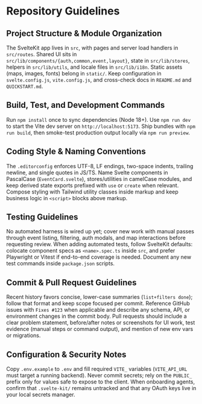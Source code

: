 # Repository Guidelines

## Project Structure & Module Organization
The SvelteKit app lives in `src`, with pages and server load handlers in `src/routes`. Shared UI sits in `src/lib/components/{auth,common,event,layout}`, state in `src/lib/stores`, helpers in `src/lib/utils`, and locale files in `src/lib/i18n`. Static assets (maps, images, fonts) belong in `static/`. Keep configuration in `svelte.config.js`, `vite.config.js`, and cross-check docs in `README.md` and `QUICKSTART.md`.

## Build, Test, and Development Commands
Run `npm install` once to sync dependencies (Node 18+). Use `npm run dev` to start the Vite dev server on `http://localhost:5173`. Ship bundles with `npm run build`, then smoke-test production output locally via `npm run preview`.

## Coding Style & Naming Conventions
The `.editorconfig` enforces UTF-8, LF endings, two-space indents, trailing newline, and single quotes in JS/TS. Name Svelte components in PascalCase (`EventCard.svelte`), stores/utilities in camelCase modules, and keep derived state exports prefixed with `use` or `create` when relevant. Compose styling with Tailwind utility classes inside markup and keep business logic in `<script>` blocks above markup.

## Testing Guidelines
No automated harness is wired up yet; cover new work with manual passes through event listing, filtering, auth modals, and map interactions before requesting review. When adding automated tests, follow SvelteKit defaults: colocate component specs as `<name>.spec.ts` inside `src`, and prefer Playwright or Vitest if end-to-end coverage is needed. Document any new test commands inside `package.json` scripts.

## Commit & Pull Request Guidelines
Recent history favors concise, lower-case summaries (`list+filters done`); follow that format and keep scope focused per commit. Reference GitHub issues with `Fixes #123` when applicable and describe any schema, API, or environment changes in the commit body. Pull requests should include a clear problem statement, before/after notes or screenshots for UI work, test evidence (manual steps or command output), and mention of new env vars or migrations.

## Configuration & Security Notes
Copy `.env.example` to `.env` and fill required `VITE_` variables (`VITE_API_URL` must target a running backend). Never commit secrets; rely on the `PUBLIC_` prefix only for values safe to expose to the client. When onboarding agents, confirm that `.svelte-kit/` remains untracked and that any OAuth keys live in your local secrets manager.

